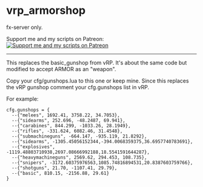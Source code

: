 # vrp_armorshop
fx-server only.

Support me and my scripts on Patreon:  
[![Support me and my scripts on Patreon](http://i.imgur.com/dyePK6Q.png)](https://www.patreon.com/Sighmir)  
******************************************************************************************************************************************
This replaces the basic_gunshop from vRP. It's about the same code but modified to accept ARMOR as an "weapon".

Copy your cfg/gunshops.lua to this one or keep mine. Since this replaces the vRP gunshop comment your cfg.gunshops list in vRP.

For example: 

```
cfg.gunshops = {
  --{"melees", 1692.41, 3758.22, 34.7053},
  --{"sidearms", 252.696, -48.2487, 69.941},
  --{"carabines", 844.299, -1033.26, 28.1949},
  --{"rifles", -331.624, 6082.46, 31.4548},
  --{"submachineguns", -664.147, -935.119, 21.8292},
  --{"sidearms", -1305.45056152344,-394.0068359375,36.6957740783691},
  --{"explosives", -1119.48803710938,2697.08666992188,18.5541591644287},
  --{"heavymachineguns", 2569.62, 294.453, 108.735},
  --{"snipers", -3172.60375976563,1085.74816894531,20.8387603759766},
  --{"shotguns", 21.70, -1107.41, 29.79},
  --{"basic", 810.15, -2156.88, 29.61}
}
```
